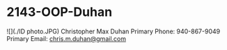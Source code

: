 # 2143-OOP-Duhan
![](./ID photo.JPG)
Christopher Max Duhan
Primary Phone: 940-867-9049
Primary Email: chris.m.duhan@gmail.com
